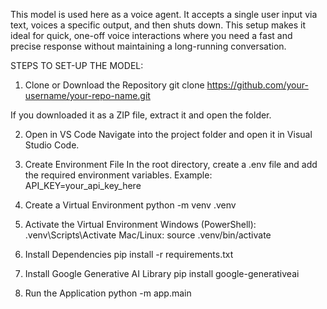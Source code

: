 This model is used here as a voice agent. It accepts a single user input via text, voices a specific output, and then shuts down. This setup makes it ideal for quick, one-off voice interactions where you need a fast and precise response without maintaining a long-running conversation.

STEPS TO SET-UP THE MODEL:
1. Clone or Download the Repository
git clone https://github.com/your-username/your-repo-name.git

If you downloaded it as a ZIP file, extract it and open the folder.

2. Open in VS Code
Navigate into the project folder and open it in Visual Studio Code.

3. Create Environment File
In the root directory, create a .env file and add the required environment variables.
Example:
API_KEY=your_api_key_here

4. Create a Virtual Environment
python -m venv .venv

5. Activate the Virtual Environment
Windows (PowerShell): .venv\Scripts\Activate
Mac/Linux: source .venv/bin/activate

6. Install Dependencies
pip install -r requirements.txt

7. Install Google Generative AI Library
pip install google-generativeai

8. Run the Application
python -m app.main
